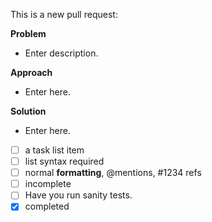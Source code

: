 This is a new pull request:

**Problem**
- Enter description.

**Approach**
- Enter here.

**Solution**
- Enter here.

- [ ] a task list item
- [ ] list syntax required
- [ ] normal **formatting**, @mentions, #1234 refs
- [ ] incomplete
- [ ] Have you run sanity tests.
- [x] completed